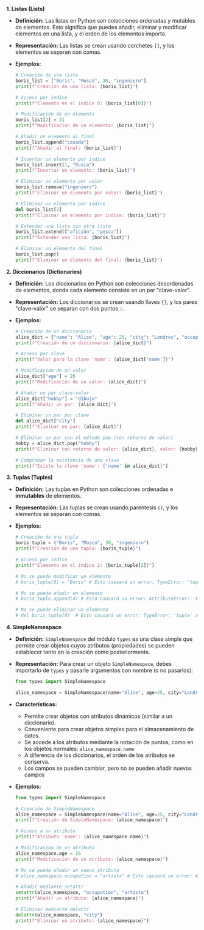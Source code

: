 **1. Listas (Lists)**

*   **Definición:** Las listas en Python son colecciones ordenadas y mutables de elementos. Esto significa que puedes añadir, eliminar y modificar elementos en una lista, y el orden de los elementos importa.
*   **Representación:** Las listas se crean usando corchetes `[]`, y los elementos se separan con comas.

*   **Ejemplos:**

    ```python
    # Creación de una lista
    boris_list = ["Boris", "Moscú", 30, "ingeniero"]
    print(f"Creación de una lista: {boris_list}")

    # Acceso por índice
    print(f"Elemento en el índice 0: {boris_list[0]}")

    # Modificación de un elemento
    boris_list[2] = 31
    print(f"Modificación de un elemento: {boris_list}")

    # Añadir un elemento al final
    boris_list.append("casado")
    print(f"Añadir al final: {boris_list}")

    # Insertar un elemento por índice
    boris_list.insert(1, "Rusia")
    print(f"Insertar un elemento: {boris_list}")

    # Eliminar un elemento por valor
    boris_list.remove("ingeniero")
    print(f"Eliminar un elemento por valor: {boris_list}")

    # Eliminar un elemento por índice
    del boris_list[2]
    print(f"Eliminar un elemento por índice: {boris_list}")

    # Extender una lista con otra lista
    boris_list.extend(["afición", "pesca"])
    print(f"Extender una lista: {boris_list}")

    # Eliminar un elemento del final
    boris_list.pop()
    print(f"Eliminar un elemento del final: {boris_list}")

    ```

**2. Diccionarios (Dictionaries)**

*   **Definición:** Los diccionarios en Python son colecciones desordenadas de elementos, donde cada elemento consiste en un par "clave-valor".
*   **Representación:** Los diccionarios se crean usando llaves `{}`, y los pares "clave-valor" se separan con dos puntos `:`. 

*   **Ejemplos:**
    ```python
    # Creación de un diccionario
    alice_dict = {"name": "Alice", "age": 25, "city": "Londres", "occupation": "artista"}
    print(f"Creación de un diccionario: {alice_dict}")

    # Acceso por clave
    print(f"Valor para la clave 'name': {alice_dict['name']}")

    # Modificación de un valor
    alice_dict["age"] = 26
    print(f"Modificación de un valor: {alice_dict}")

    # Añadir un par clave-valor
    alice_dict["hobby"] = "dibujo"
    print(f"Añadir un par: {alice_dict}")

    # Eliminar un par por clave
    del alice_dict["city"]
    print(f"Eliminar un par: {alice_dict}")

    # Eliminar un par con el método pop (con retorno de valor)
    hobby = alice_dict.pop("hobby")
    print(f"Eliminar con retorno de valor: {alice_dict}, valor: {hobby}")

    # Comprobar la existencia de una clave
    print(f"Existe la clave 'name': {'name' in alice_dict}")
    ```

**3. Tuplas (Tuples)**

*   **Definición:** Las tuplas en Python son colecciones ordenadas e **inmutables** de elementos.
*   **Representación:** Las tuplas se crean usando paréntesis `()`, y los elementos se separan con comas.

*   **Ejemplos:**

    ```python
    # Creación de una tupla
    boris_tuple = ("Boris", "Moscú", 30, "ingeniero")
    print(f"Creación de una tupla: {boris_tuple}")

    # Acceso por índice
    print(f"Elemento en el índice 2: {boris_tuple[2]}")

    # No se puede modificar un elemento
    # boris_tuple[0] = "Boris" # Esto causará un error: TypeError: 'tuple' object does not support item assignment

    # No se puede añadir un elemento
    # boris_tuple.append(4) # Esto causará un error: AttributeError: 'tuple' object has no attribute 'append'

    # No se puede eliminar un elemento
    # del boris_tuple[0]  # Esto causará un error: TypeError: 'tuple' object doesn't support item deletion
    ```

**4. SimpleNamespace**

*   **Definición:** `SimpleNamespace` del módulo `types` es una clase simple que permite crear objetos cuyos atributos (propiedades) se pueden establecer tanto en la creación como posteriormente.
*   **Representación:** Para crear un objeto `SimpleNamespace`, debes importarlo de `types` y pasarle argumentos con nombre (o no pasarlos):
     ```python
    from types import SimpleNamespace

    alice_namespace = SimpleNamespace(name="Alice", age=25, city="Londres")
    ```
*  **Características:**
    *  Permite crear objetos con atributos dinámicos (similar a un diccionario).
    *  Conveniente para crear objetos simples para el almacenamiento de datos.
    *  Se accede a los atributos mediante la notación de puntos, como en los objetos normales: `alice_namespace.name`
    *  A diferencia de los diccionarios, el orden de los atributos se conserva.
    *  Los campos se pueden cambiar, pero no se pueden añadir nuevos campos

*  **Ejemplos:**
    ```python
    from types import SimpleNamespace

    # Creación de SimpleNamespace
    alice_namespace = SimpleNamespace(name="Alice", age=25, city="Londres")
    print(f"Creación de SimpleNamespace: {alice_namespace}")

    # Acceso a un atributo
    print(f"Atributo 'name': {alice_namespace.name}")

    # Modificación de un atributo
    alice_namespace.age = 26
    print(f"Modificación de un atributo: {alice_namespace}")

    # No se puede añadir un nuevo atributo
    # alice_namespace.occupation = "artista" # Esto causará un error: AttributeError: 'SimpleNamespace' object has no attribute 'occupation'

   # Añadir mediante setattr
    setattr(alice_namespace, "occupation", "artista")
    print(f"Añadir un atributo: {alice_namespace}")

    # Eliminar mediante delattr
    delattr(alice_namespace, "city")
    print(f"Eliminar un atributo: {alice_namespace}")
    ```
